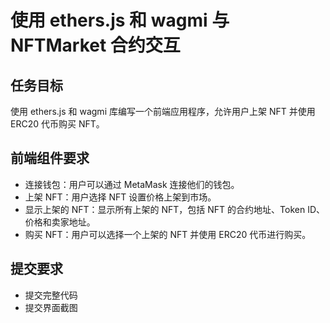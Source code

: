 # 使用 ethers.js 和 wagmi 与 NFTMarket 合约交互

## 任务目标

使用 ethers.js 和 wagmi 库编写一个前端应用程序，允许用户上架 NFT 并使用 ERC20 代币购买 NFT。

## 前端组件要求

- 连接钱包：用户可以通过 MetaMask 连接他们的钱包。
- 上架 NFT：用户选择 NFT 设置价格上架到市场。
- 显示上架的 NFT：显示所有上架的 NFT，包括 NFT 的合约地址、Token ID、价格和卖家地址。
- 购买 NFT：用户可以选择一个上架的 NFT 并使用 ERC20 代币进行购买。

## 提交要求

- 提交完整代码
- 提交界面截图
